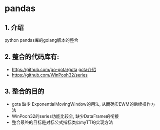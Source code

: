# pandas

## 1. 介绍
python pandas库的golang版本的整合
## 2. 整合的代码库有:
- https://github.com/go-gota/gota [gota介绍](README-gota.md)
- https://github.com/WinPooh32/series 
## 3. 整合的目的
- gota 缺少 ExponentialMovingWindow的用法, 从而确实EWM的后续操作方法
- WinPooh32的series功能比较全, 缺少DataFrame的衔接
- 整合最终的目标是对标公式指标类似myTT的实现方法
